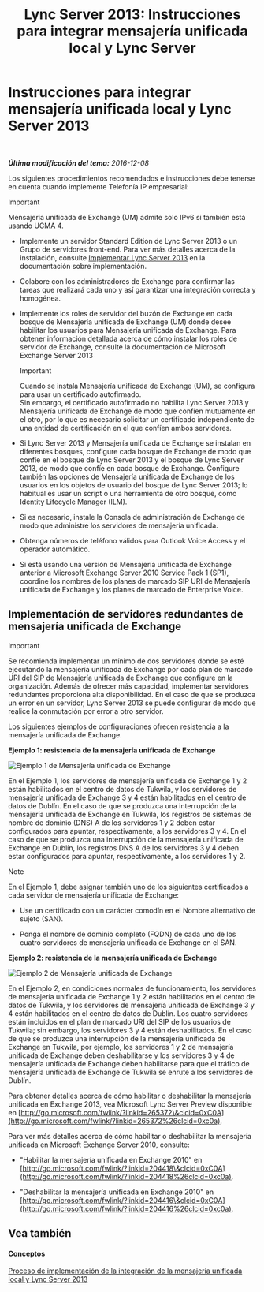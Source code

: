 ﻿---
title: 'Lync Server 2013: Instrucciones para integrar mensajería unificada local y Lync Server'
TOCTitle: Instrucciones para integrar mensajería unificada local y Lync Server
ms:assetid: 829ac017-6907-40f9-be22-787a28eae0ac
ms:mtpsurl: https://technet.microsoft.com/es-es/library/Gg398656(v=OCS.15)
ms:contentKeyID: 48275866
ms.date: 01/07/2017
mtps_version: v=OCS.15
ms.translationtype: HT
---

# Instrucciones para integrar mensajería unificada local y Lync Server 2013

 

_**Última modificación del tema:** 2016-12-08_

Los siguientes procedimientos recomendados e instrucciones debe tenerse en cuenta cuando implemente Telefonía IP empresarial:

> [!IMPORTANT]  
> Mensajería unificada de Exchange (UM) admite solo IPv6 si también está usando UCMA 4.



  - Implemente un servidor Standard Edition de Lync Server 2013 o un Grupo de servidores front-end. Para ver más detalles acerca de la instalación, consulte [Implementar Lync Server 2013](lync-server-2013-deploying-lync-server.md) en la documentación sobre implementación.

  - Colabore con los administradores de Exchange para confirmar las tareas que realizará cada uno y así garantizar una integración correcta y homogénea.

  - Implemente los roles de servidor del buzón de Exchange en cada bosque de Mensajería unificada de Exchange (UM) donde desee habilitar los usuarios para Mensajería unificada de Exchange. Para obtener información detallada acerca de cómo instalar los roles de servidor de Exchange, consulte la documentación de Microsoft Exchange Server 2013
    
    > [!IMPORTANT]  
    > Cuando se instala Mensajería unificada de Exchange (UM), se configura para usar un certificado autofirmado.<br />
    > Sin embargo, el certificado autofirmado no habilita Lync Server 2013 y Mensajería unificada de Exchange de modo que confíen mutuamente en el otro, por lo que es necesario solicitar un certificado independiente de una entidad de certificación en el que confíen ambos servidores.


  - Si Lync Server 2013 y Mensajería unificada de Exchange se instalan en diferentes bosques, configure cada bosque de Exchange de modo que confíe en el bosque de Lync Server 2013 y el bosque de Lync Server 2013, de modo que confíe en cada bosque de Exchange. Configure también las opciones de Mensajería unificada de Exchange de los usuarios en los objetos de usuario del bosque de Lync Server 2013; lo habitual es usar un script o una herramienta de otro bosque, como Identity Lifecycle Manager (ILM).

  - Si es necesario, instale la Consola de administración de Exchange de modo que administre los servidores de mensajería unificada.

  - Obtenga números de teléfono válidos para Outlook Voice Access y el operador automático.

  - Si está usando una versión de Mensajería unificada de Exchange anterior a Microsoft Exchange Server 2010 Service Pack 1 (SP1), coordine los nombres de los planes de marcado SIP URI de Mensajería unificada de Exchange y los planes de marcado de Enterprise Voice.

## Implementación de servidores redundantes de mensajería unificada de Exchange

> [!IMPORTANT]  
> Se recomienda implementar un mínimo de dos servidores donde se esté ejecutando la mensajería unificada de Exchange por cada plan de marcado URI del SIP de Mensajería unificada de Exchange que configure en la organización. Además de ofrecer más capacidad, implementar servidores redundantes proporciona alta disponibilidad. En el caso de que se produzca un error en un servidor, Lync Server 2013 se puede configurar de modo que realice la conmutación por error a otro servidor.



Los siguientes ejemplos de configuraciones ofrecen resistencia a la mensajería unificada de Exchange.

**Ejemplo 1: resistencia de la mensajería unificada de Exchange**

![Ejemplo 1 de Mensajería unificada de Exchange](images/Gg398656.3644b847-0847-4550-a989-e3fc51de5c4b(OCS.15).jpg "Ejemplo 1 de Mensajería unificada de Exchange")

En el Ejemplo 1, los servidores de mensajería unificada de Exchange 1 y 2 están habilitados en el centro de datos de Tukwila, y los servidores de mensajería unificada de Exchange 3 y 4 están habilitados en el centro de datos de Dublín. En el caso de que se produzca una interrupción de la mensajería unificada de Exchange en Tukwila, los registros de sistemas de nombre de dominio (DNS) A de los servidores 1 y 2 deben estar configurados para apuntar, respectivamente, a los servidores 3 y 4. En el caso de que se produzca una interrupción de la mensajería unificada de Exchange en Dublín, los registros DNS A de los servidores 3 y 4 deben estar configurados para apuntar, respectivamente, a los servidores 1 y 2.


> [!NOTE]
> En el Ejemplo 1, debe asignar también uno de los siguientes certificados a cada servidor de mensajería unificada de Exchange: 
> <UL>
> <LI>
> <P>Use un certificado con un carácter comodín en el Nombre alternativo de sujeto (SAN).</P>
> <LI>
> <P>Ponga el nombre de dominio completo (FQDN) de cada uno de los cuatro servidores de mensajería unificada de Exchange en el SAN.</P></LI></UL>



**Ejemplo 2: resistencia de la mensajería unificada de Exchange**

![Ejemplo 2 de Mensajería unificada de Exchange](images/Gg398656.15754273-306e-448d-b258-84bc2936a2e8(OCS.15).jpg "Ejemplo 2 de Mensajería unificada de Exchange")

En el Ejemplo 2, en condiciones normales de funcionamiento, los servidores de mensajería unificada de Exchange 1 y 2 están habilitados en el centro de datos de Tukwila, y los servidores de mensajería unificada de Exchange 3 y 4 están habilitados en el centro de datos de Dublín. Los cuatro servidores están incluidos en el plan de marcado URI del SIP de los usuarios de Tukwila; sin embargo, los servidores 3 y 4 están deshabilitados. En el caso de que se produzca una interrupción de la mensajería unificada de Exchange en Tukwila, por ejemplo, los servidores 1 y 2 de mensajería unificada de Exchange deben deshabilitarse y los servidores 3 y 4 de mensajería unificada de Exchange deben habilitarse para que el tráfico de mensajería unificada de Exchange de Tukwila se enrute a los servidores de Dublín.

Para obtener detalles acerca de cómo habilitar o deshabilitar la mensajería unificada en Exchange 2013, vea Microsoft Lync Server Preview disponible en [http://go.microsoft.com/fwlink/?linkid=265372\&clcid=0xC0A](http://go.microsoft.com/fwlink/?linkid=265372%26clcid=0xc0a).

Para ver más detalles acerca de cómo habilitar o deshabilitar la mensajería unificada en Microsoft Exchange Server 2010, consulte:

  - "Habilitar la mensajería unificada en Exchange 2010" en [http://go.microsoft.com/fwlink/?linkid=204418\&clcid=0xC0A](http://go.microsoft.com/fwlink/?linkid=204418%26clcid=0xc0a).

  - "Deshabilitar la mensajería unificada en Exchange 2010" en [http://go.microsoft.com/fwlink/?linkid=204416\&clcid=0xC0A](http://go.microsoft.com/fwlink/?linkid=204416%26clcid=0xc0a).

## Vea también

#### Conceptos

[Proceso de implementación de la integración de la mensajería unificada local y Lync Server 2013](lync-server-2013-deployment-process-for-integrating-on-premises-unified-messaging.md)

